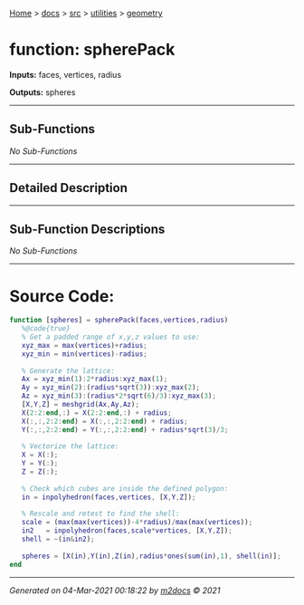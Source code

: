 [Home](../../../index.md) > [docs](../../../docs_index.md) > [src](../../src_index.md) > [utilities](../utilities_index.md) > [geometry](geometry_index.md)  


# function: spherePack



**Inputs:** faces, vertices, radius

**Outputs:** spheres

 ***

## Sub-Functions

*No Sub-Functions*

 ***

## Detailed Description



 ***

## Sub-Function Descriptions

*No Sub-Functions*

 
 *** 

# Source Code:

 ```matlab 
 function [spheres] = spherePack(faces,vertices,radius)
    %@code{true}
    % Get a padded range of x,y,z values to use:
    xyz_max = max(vertices)+radius;
    xyz_min = min(vertices)-radius;
    
    % Generate the lattice:
    Ax = xyz_min(1):2*radius:xyz_max(1);
    Ay = xyz_min(2):(radius*sqrt(3)):xyz_max(2);
    Az = xyz_min(3):(radius*2*sqrt(6)/3):xyz_max(3);
    [X,Y,Z] = meshgrid(Ax,Ay,Az);
    X(2:2:end,:) = X(2:2:end,:) + radius;
    X(:,:,2:2:end) = X(:,:,2:2:end) + radius;
    Y(:,:,2:2:end) = Y(:,:,2:2:end) + radius*sqrt(3)/3;
    
    % Vectorize the lattice:
    X = X(:);
    Y = Y(:);
    Z = Z(:);
    
    % Check which cubes are inside the defined polygon:
    in = inpolyhedron(faces,vertices, [X,Y,Z]);
    
    % Rescale and retest to find the shell:
    scale = (max(max(vertices))-4*radius)/max(max(vertices));
    in2   = inpolyhedron(faces,scale*vertices, [X,Y,Z]);
    shell = ~(in&in2);
    
    spheres = [X(in),Y(in),Z(in),radius*ones(sum(in),1), shell(in)];
end 
``` 
 
***

*Generated on 04-Mar-2021 00:18:22 by [m2docs](https://github.com/crgnam-research/m2docs) © 2021*
